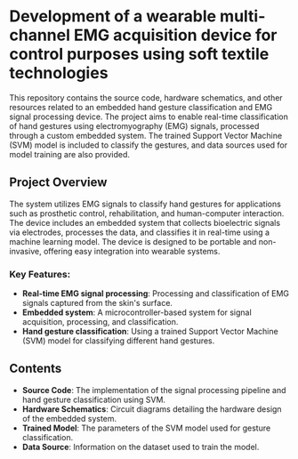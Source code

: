 # Development of a wearable multi-channel EMG acquisition device for control purposes using soft textile technologies

This repository contains the source code, hardware schematics, and other resources related to an embedded hand gesture classification and EMG signal processing device. The project aims to enable real-time classification of hand gestures using electromyography (EMG) signals, processed through a custom embedded system. The trained Support Vector Machine (SVM) model is included to classify the gestures, and data sources used for model training are also provided.

## Project Overview

The system utilizes EMG signals to classify hand gestures for applications such as prosthetic control, rehabilitation, and human-computer interaction. The device includes an embedded system that collects bioelectric signals via electrodes, processes the data, and classifies it in real-time using a machine learning model. The device is designed to be portable and non-invasive, offering easy integration into wearable systems.

### Key Features:
- **Real-time EMG signal processing**: Processing and classification of EMG signals captured from the skin's surface.
- **Embedded system**: A microcontroller-based system for signal acquisition, processing, and classification.
- **Hand gesture classification**: Using a trained Support Vector Machine (SVM) model for classifying different hand gestures.
  
## Contents

- **Source Code**: The implementation of the signal processing pipeline and hand gesture classification using SVM.
- **Hardware Schematics**: Circuit diagrams detailing the hardware design of the embedded system.
- **Trained Model**: The parameters of the SVM model used for gesture classification.
- **Data Source**: Information on the dataset used to train the model.
